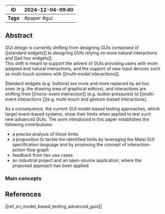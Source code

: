 
| ID       | 2024-12-04-09:40 |
| -------- | ---------------- |
| **Tags** | #paper #gui      |
## Abstract

GUI design is currently shifting from designing GUIs composed of [[standard widgets]] to designing GUIs relying on more natural interactions and [[ad hoc widgets]].  
This shift is meant to support the advent of GUIs providing users with more adapted and natural interactions, and the support of new input devices such as multi-touch screens with [[multi-modal interactions]].

Standard widgets (e.g. buttons) are more and more replaced by ad hoc ones (e.g. the drawing area of graphical editors), and interactions are shifting from [[mono-event interaction]] (e.g. button pressures) to [[multi-event interactions ]](e.g. multi-touch and gesture-based
interactions). 

As a consequence, the current GUI model-based testing approaches, which target event-based systems, show their limits when applied to test such new advanced GUIs. The work introduced in this paper establishes the following contributions:
- a precise analysis of these limits
- a proposition to tackle the identified limits by leveraging the Malai GUI specification language and by proposing the concept of interaction-action-flow graph
- feedback from two use cases
- an industrial project and an open-source application, where the proposed approach has been applied.

### Main concepts


## References
[[ref_on_model_based_testing_advanced_guis]]